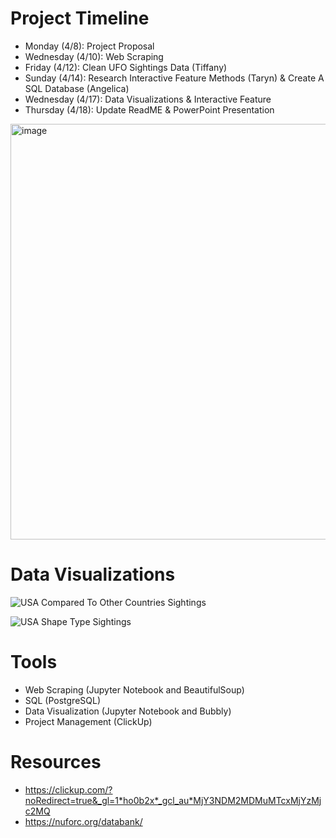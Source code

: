 # Project Timeline

* Monday (4/8): Project Proposal
* Wednesday (4/10): Web Scraping
* Friday (4/12): Clean UFO Sightings Data (Tiffany)
* Sunday (4/14): Research Interactive Feature Methods (Taryn) & Create A SQL Database (Angelica)
* Wednesday (4/17): Data Visualizations & Interactive Feature
* Thursday (4/18): Update ReadME & PowerPoint Presentation

<img width="665" alt="image" src="https://github.com/teelam1910/UFO_Sightings_Analysis/assets/152451436/68204603-d7dd-4560-b5e1-562a6c08c7cc">

# Data Visualizations

![USA Compared To Other Countries Sightings](https://github.com/teelam1910/UFO_Sightings_Analysis/assets/152451436/f888f305-7ed1-41d4-bede-9d307fcc04ab)

![USA Shape Type Sightings](https://github.com/teelam1910/UFO_Sightings_Analysis/assets/152451436/90b4ccb8-45e1-421b-a454-9f44e6cae776)

# Tools
* Web Scraping (Jupyter Notebook and BeautifulSoup)
* SQL (PostgreSQL)
* Data Visualization (Jupyter Notebook and Bubbly)
* Project Management (ClickUp)

# Resources
* https://clickup.com/?noRedirect=true&_gl=1*ho0b2x*_gcl_au*MjY3NDM2MDMuMTcxMjYzMjc2MQ
* https://nuforc.org/databank/
